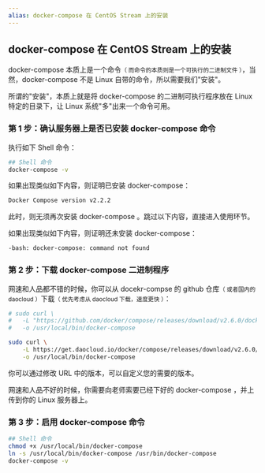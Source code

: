 ```yaml
---
alias: docker-compose 在 CentOS Stream 上的安装
---
```


## docker-compose 在 CentOS Stream 上的安装

docker-compose 本质上是一个命令<small>（ 而命令的本质则是一个可执行的二进制文件 ）</small>，当然，docker-compose 不是 Linux 自带的命令，所以需要我们"安装"。

所谓的"安装"，本质上就是将 docker-compose 的二进制可执行程序放在 Linux 特定的目录下，让 Linux 系统"多"出来一个命令可用。

### 第 1 步：确认服务器上是否已安装 docker-compose 命令

执行如下 Shell 命令：

```bash
## Shell 命令
docker-compose -v
```

如果出现类似如下内容，则证明已安装 docker-compose：

```bash
Docker Compose version v2.2.2
```

此时，则无须再次安装 docker-compose 。跳过以下内容，直接进入使用环节。

如果出现类似如下内容，则证明还未安装 docker-compose： 

```bash
-bash: docker-compose: command not found
```

### 第 2 步：下载 docker-compose 二进制程序

网速和人品都不错的时候，你可以从 docekr-compse 的 github 仓库<small>（ 或者国内的 daocloud ）</small>下载<small>（ 优先考虑从 daocloud 下载，速度更快 ）</small>：

```bash
# sudo curl \ 
#   -L "https://github.com/docker/compose/releases/download/v2.6.0/docker-compose-$(uname -s)-$(uname -m)" \
#   -o /usr/local/bin/docker-compose

sudo curl \
	-L https://get.daocloud.io/docker/compose/releases/download/v2.6.0/docker-compose-`uname -s`-`uname -m` \
	-o /usr/local/bin/docker-compose
```

你可以通过修改 URL 中的版本，可以自定义您的需要的版本。

网速和人品不好的时候，你需要向老师索要已经下好的 docker-compose ，并上传到你的 Linux 服务器上。

### 第 3 步：启用 docker-compose 命令

```bash
## Shell 命令
chmod +x /usr/local/bin/docker-compose
ln -s /usr/local/bin/docker-compose /usr/bin/docker-compose
docker-compose -v
```



